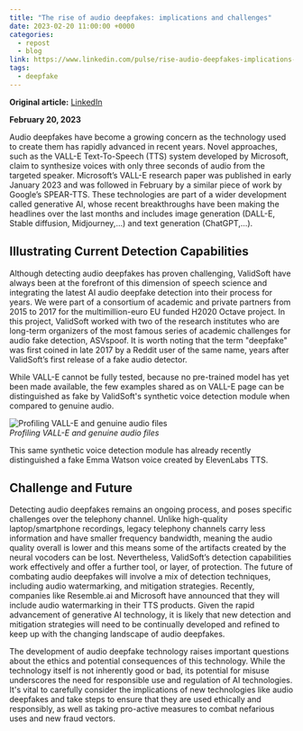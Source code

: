 ```yaml
---
title: "The rise of audio deepfakes: implications and challenges"
date: 2023-02-20 11:00:00 +0000
categories:
  - repost
  - blog
link: https://www.linkedin.com/pulse/rise-audio-deepfakes-implications-challenges-benoit-fauve/
tags:
  - deepfake
---
```


**Original article:** [LinkedIn](https://www.linkedin.com/pulse/rise-audio-deepfakes-implications-challenges-benoit-fauve/)

**February 20, 2023**

Audio deepfakes have become a growing concern as the technology used to create them has rapidly advanced in recent years. Novel approaches, such as the VALL-E Text-To-Speech (TTS) system developed by Microsoft, claim to synthesize voices with only three seconds of audio from the targeted speaker. Microsoft’s VALL-E research paper was published in early January 2023 and was followed in February by a similar piece of work by Google’s SPEAR-TTS. These technologies are part of a wider development called generative AI, whose recent breakthroughs have been making the headlines over the last months and includes image generation (DALL-E, Stable diffusion, Midjourney,…) and text generation (ChatGPT,…).

## Illustrating Current Detection Capabilities

Although detecting audio deepfakes has proven challenging, ValidSoft have always been at the forefront of this dimension of speech science and integrating the latest AI audio deepfake detection into their process for years. We were part of a consortium of academic and private partners from 2015 to 2017 for the multimillion-euro EU funded H2020 Octave project. In this project, ValidSoft worked with two of the research institutes who are long-term organizers of the most famous series of academic challenges for audio fake detection, ASVspoof. It is worth noting that the term "deepfake" was first coined in late 2017 by a Reddit user of the same name, years after ValidSoft’s first release of a fake audio detector.

While VALL-E cannot be fully tested, because no pre-trained model has yet been made available, the few examples shared as on VALL-E page can be distinguished as fake by ValidSoft's synthetic voice detection module when compared to genuine audio.

![Profiling VALL-E and genuine audio files](pics/valle.png)  
*Profiling VALL-E and genuine audio files*

This same synthetic voice detection module has already recently distinguished a fake Emma Watson voice created by ElevenLabs TTS.

## Challenge and Future

Detecting audio deepfakes remains an ongoing process, and poses specific challenges over the telephony channel. Unlike high-quality laptop/smartphone recordings, legacy telephony channels carry less information and have smaller frequency bandwidth, meaning the audio quality overall is lower and this means some of the artifacts created by the neural vocoders can be lost. Nevertheless, ValidSoft’s detection capabilities work effectively and offer a further tool, or layer, of protection. The future of combating audio deepfakes will involve a mix of detection techniques, including audio watermarking, and mitigation strategies. Recently, companies like Resemble.ai and Microsoft have announced that they will include audio watermarking in their TTS products. Given the rapid advancement of generative AI technology, it is likely that new detection and mitigation strategies will need to be continually developed and refined to keep up with the changing landscape of audio deepfakes.

The development of audio deepfake technology raises important questions about the ethics and potential consequences of this technology. While the technology itself is not inherently good or bad, its potential for misuse underscores the need for responsible use and regulation of AI technologies. It's vital to carefully consider the implications of new technologies like audio deepfakes and take steps to ensure that they are used ethically and responsibly, as well as taking pro-active measures to combat nefarious uses and new fraud vectors.
